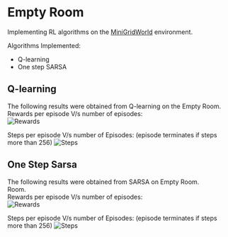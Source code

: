 # Empty Room

Implementing RL algorithms on the [MiniGridWorld](https://github.com/maximecb/gym-minigrid) environment.

Algorithms Implemented: 
 - Q-learning
 - One step SARSA

## Q-learning

The following results were obtained from Q-learning on the Empty Room.  
Rewards per episode V/s number of episodes:  
![Rewards](EmptyRoom/Resources/Q_rewards.png)



Steps per episode V/s number of Episodes:   (episode terminates if steps more than 256)
![Steps](EmptyRoom/Resources/Q_steps.png)

## One Step Sarsa

The following results were obtained from SARSA on Empty Room.   
Room.  
Rewards per episode V/s number of episodes:  
![Rewards](EmptyRoom/Resources/sar_rewards.png)



Steps per episode V/s number of Episodes:   (episode terminates if steps more than 256)
![Steps](EmptyRoom/Resources/sar_steps.png)